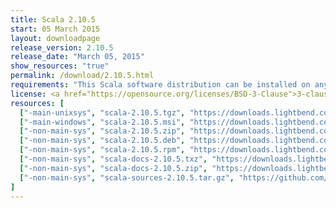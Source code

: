 ```yaml
---
title: Scala 2.10.5
start: 05 March 2015
layout: downloadpage
release_version: 2.10.5
release_date: "March 05, 2015"
show_resources: "true"
permalink: /download/2.10.5.html
requirements: "This Scala software distribution can be installed on any Unix-like or Windows system. It requires the Java runtime version 1.6 or later, which can be downloaded <a href='http://www.java.com/'>here</a>."
license: <a href="https://opensource.org/licenses/BSD-3-Clause">3-clause BSD license</a>
resources: [
  ["-main-unixsys", "scala-2.10.5.tgz", "https://downloads.lightbend.com/scala/2.10.5/scala-2.10.5.tgz", "Mac OS X, Unix, Cygwin", "28.54M"],
  ["-main-windows", "scala-2.10.5.msi", "https://downloads.lightbend.com/scala/2.10.5/scala-2.10.5.msi", "Windows (msi installer)", "60.02M"],
  ["-non-main-sys", "scala-2.10.5.zip", "https://downloads.lightbend.com/scala/2.10.5/scala-2.10.5.zip", "Windows", "28.63M"],
  ["-non-main-sys", "scala-2.10.5.deb", "https://downloads.lightbend.com/scala/2.10.5/scala-2.10.5.deb", "Debian", "24.50M"],
  ["-non-main-sys", "scala-2.10.5.rpm", "https://downloads.lightbend.com/scala/2.10.5/scala-2.10.5.rpm", "RPM package", "24.86M"],
  ["-non-main-sys", "scala-docs-2.10.5.txz", "https://downloads.lightbend.com/scala/2.10.5/scala-docs-2.10.5.txz", "API docs", "3.66M"],
  ["-non-main-sys", "scala-docs-2.10.5.zip", "https://downloads.lightbend.com/scala/2.10.5/scala-docs-2.10.5.zip", "API docs", "32.45M"],
  ["-non-main-sys", "scala-sources-2.10.5.tar.gz", "https://github.com/scala/scala/archive/v2.10.5.tar.gz", "Sources", ""]
]
---
```

